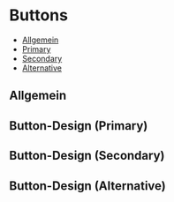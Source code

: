 # Buttons

- [Allgemein](#allgemein)
- [Primary](#button-design-primary)
- [Secondary](#button-design-secondary)
- [Alternative](#button-design-alternative)

## Allgemein

## Button-Design (Primary)

## Button-Design (Secondary)

## Button-Design (Alternative)
